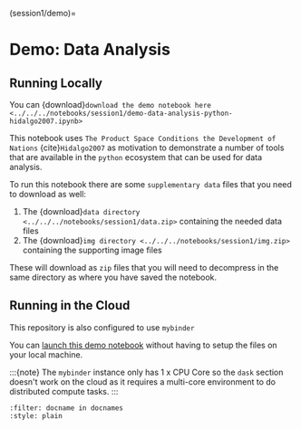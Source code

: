(session1/demo)=
# Demo: Data Analysis

## Running Locally

You can {download}`download the demo notebook here <../../../notebooks/session1/demo-data-analysis-python-hidalgo2007.ipynb>`

This notebook uses `The Product Space Conditions the Development of Nations` {cite}`Hidalgo2007` as motivation to demonstrate a number of tools that are available in the `python` ecosystem that can be used for data analysis.

To run this notebook there are some `supplementary data` files that you need to download as well:

1. The {download}`data directory <../../../notebooks/session1/data.zip>` containing the needed data files
2. The {download}`img directory <../../../notebooks/session1/img.zip>` containing the supporting image files

These will download as `zip` files that you will need to decompress in the same directory as where you have saved the notebook.

## Running in the Cloud

This repository is also configured to use `mybinder`

You can [launch this demo notebook](https://mybinder.org/v2/gh/QuantEcon/2021-workshop-rsit/master?filepath=notebooks%2Fsession1%2Fdemo-data-analysis-python-hidalgo2007.ipynb) without having to setup the files on your local machine.

:::{note}
The `mybinder` instance only has 1 x CPU Core so the `dask` section doesn't work on the cloud as it requires a
multi-core environment to do distributed compute tasks.
:::


```{bibliography}
:filter: docname in docnames
:style: plain
```